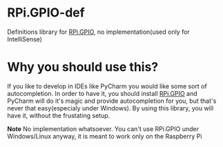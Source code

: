 # RPi.GPIO-def
Definitions library for [RPi.GPIO](https://sourceforge.net/projects/raspberry-gpio-python/), no implementation(used only for IntelliSense)

# Why you should use this?
If you like to develop in IDEs like PyCharm you would like some sort of autocompletion. In order to have it, you should install [RPi.GPIO](https://sourceforge.net/projects/raspberry-gpio-python/) and PyCharm will do it's magic and provide autocompletion for you, but that's never that easy(especialy under Windows). By using this library, you will have it, without the frustating setup. 

**Note**  No implementation whatsoever. You can't use RPi.GPIO under Windows/Linux anyway, it is meant to work only on the Raspberry Pi
